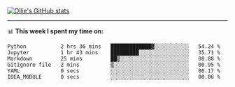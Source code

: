 <!--
**icedpanda/icedpanda** is a ✨ _special_ ✨ repository because its `README.md` (this file) appears on your GitHub profile.

Here are some ideas to get you started:

- 🔭 I’m currently working on ...
- 🌱 I’m currently learning ...
- 👯 I’m looking to collaborate on ...
- 🤔 I’m looking for help with ...
- 💬 Ask me about ...
- 📫 How to reach me: ...
- 😄 Pronouns: ...
- ⚡ Fun fact: ...
-->
[![Ollie's GitHub stats](https://github-readme-stats.vercel.app/api?username=icedpanda&count_private=true&show_icons=true&hide=prs)](https://github.com/icedpanda)

---
📊 **This week I spent my time on:**
<!--START_SECTION:waka-->

```text
Python           2 hrs 36 mins   █████████████▓░░░░░░░░░░░   54.24 %
Jupyter          1 hr 43 mins    █████████░░░░░░░░░░░░░░░░   35.71 %
Markdown         25 mins         ██▒░░░░░░░░░░░░░░░░░░░░░░   08.88 %
GitIgnore file   2 mins          ▒░░░░░░░░░░░░░░░░░░░░░░░░   00.95 %
YAML             0 secs          ░░░░░░░░░░░░░░░░░░░░░░░░░   00.17 %
IDEA_MODULE      0 secs          ░░░░░░░░░░░░░░░░░░░░░░░░░   00.06 %
```

<!--END_SECTION:waka-->
